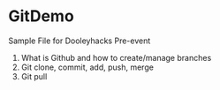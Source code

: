 # GitDemo
Sample File for Dooleyhacks Pre-event

1. What is Github and how to create/manage branches
2. Git clone, commit, add, push, merge
3. Git pull

